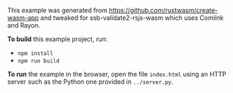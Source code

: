 <!--
SPDX-FileCopyrightText: 2021 Andrew 'glyph' Reid

SPDX-License-Identifier: CC0-1.0
-->

This example was generated from https://github.com/rustwasm/create-wasm-app and tweaked for ssb-validate2-rsjs-wasm which uses Comlink and Rayon.

**To build** this example project, run:

- `npm install`
- `npm run build`

**To run** the example in the browser, open the file `index.html` using an HTTP server such as the Python one provided in `../server.py`.
